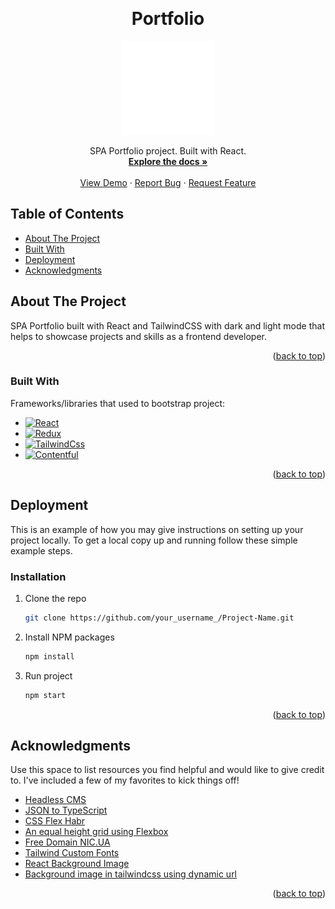 <a name="readme-top"></a>
<!-- PROJECT LOGO -->
<br />
<h1 align="center"> Portfolio </h1>
<div align="center">
  <a href="https://github.com/othneildrew/Best-README-Template">
    <img src="src/assets/header-bg.png" alt="Logo" width="150" height="150">
  </a>

  <p align="center">
    SPA Portfolio project. Built with React.
    <br />
    <a href="https://react.dev/"><strong>Explore the docs »</strong></a>
    <br />
    <br />
    <a href="https://portfolio-react-densdix.vercel.app/">View Demo</a>
    ·
    <a href="https://github.com/Densdix/portfolio-react/issues">Report Bug</a>
    ·
    <a href="https://github.com/Densdix/portfolio-react/issues">Request Feature</a>
  </p>
</div>

## Table of Contents

- [About The Project](#about-the-project)
- [Built With](#built-with)
- [Deployment](#deployment)
- [Acknowledgments](#acknowledgments)

<!-- ABOUT THE PROJECT -->
## About The Project

SPA Portfolio built with React and TailwindCSS with dark and light mode that helps to showcase projects and skills as a frontend developer.

<p align="right">(<a href="#readme-top">back to top</a>)</p>



### Built With

Frameworks/libraries that used to bootstrap project:

<!-- * [![Next][Next.js]][Next-url] -->
* [![React][React.js]][React-url]
* [![Redux][Redux.js.org]][Redux-url]
* [![TailwindCss][Tailwindcss.com]][Tailwindcss-url]
* [![Contentful][Contentful.com]][Contentful-url]

<!-- * [![Vue][Vue.js]][Vue-url]
* [![Angular][Angular.io]][Angular-url]
* [![Svelte][Svelte.dev]][Svelte-url]
* [![Laravel][Laravel.com]][Laravel-url]
* [![Bootstrap][Bootstrap.com]][Bootstrap-url]
* [![JQuery][JQuery.com]][JQuery-url] -->
<p align="right">(<a href="#readme-top">back to top</a>)</p>



<!-- GETTING STARTED -->
## Deployment

This is an example of how you may give instructions on setting up your project locally.
To get a local copy up and running follow these simple example steps.

<!-- ### Prerequisites

This is an example of how to list things you need to use the software and how to install them.
* npm
  ```sh
  npm install npm@latest -g
  ``` -->

### Installation

1. Clone the repo
   ```sh
   git clone https://github.com/your_username_/Project-Name.git
   ```
2. Install NPM packages
   ```sh
   npm install
   ```
3. Run project
   ```sh
   npm start
   ```

<p align="right">(<a href="#readme-top">back to top</a>)</p>

<!-- ACKNOWLEDGMENTS -->
## Acknowledgments

Use this space to list resources you find helpful and would like to give credit to. I've included a few of my favorites to kick things off!

* [Headless CMS](https://www.contentful.com/)
* [JSON to TypeScript](https://transform.tools/json-to-typescript)
* [CSS Flex Habr](https://habr.com/ru/articles/553266/)
* [An equal height grid using Flexbox](https://clearleft.com/thinking/an-equal-height-grid-using-flexbox)
* [Free Domain NIC.UA](https://nic.ua/)
* [Tailwind Custom Fonts](https://blog.logrocket.com/how-to-use-custom-fonts-tailwind-css/)
* [React Background Image](https://www.freecodecamp.org/news/react-background-image-tutorial-how-to-set-backgroundimage-with-inline-css-style/)
* [Background image in tailwindcss using dynamic url](https://stackoverflow.com/questions/70805041/background-image-in-tailwindcss-using-dynamic-url-react-js)

<p align="right">(<a href="#readme-top">back to top</a>)</p>


<!-- MARKDOWN LINKS & IMAGES -->
<!-- https://www.markdownguide.org/basic-syntax/#reference-style-links -->
<!-- https://shields.io/badges/static-badge -->
<!-- https://simpleicons.org/ -->
[contributors-shield]: https://img.shields.io/github/contributors/othneildrew/Best-README-Template.svg?style=for-the-badge
[contributors-url]: https://github.com/othneildrew/Best-README-Template/graphs/contributors
[forks-shield]: https://img.shields.io/github/forks/othneildrew/Best-README-Template.svg?style=for-the-badge
[forks-url]: https://github.com/othneildrew/Best-README-Template/network/members
[stars-shield]: https://img.shields.io/github/stars/othneildrew/Best-README-Template.svg?style=for-the-badge
[stars-url]: https://github.com/othneildrew/Best-README-Template/stargazers
[issues-shield]: https://img.shields.io/github/issues/othneildrew/Best-README-Template.svg?style=for-the-badge
[issues-url]: https://github.com/othneildrew/Best-README-Template/issues
[license-shield]: https://img.shields.io/github/license/othneildrew/Best-README-Template.svg?style=for-the-badge
[license-url]: https://github.com/othneildrew/Best-README-Template/blob/master/LICENSE.txt
[linkedin-shield]: https://img.shields.io/badge/-LinkedIn-black.svg?style=for-the-badge&logo=linkedin&colorB=555
[linkedin-url]: https://linkedin.com/in/othneildrew
[product-screenshot]: images/screenshot.png
[Next.js]: https://img.shields.io/badge/next.js-000000?style=for-the-badge&logo=nextdotjs&logoColor=white
[Next-url]: https://nextjs.org/
[React.js]: https://img.shields.io/badge/React-20232A?style=for-the-badge&logo=react&logoColor=61DAFB
[React-url]: https://reactjs.org/
[Vue.js]: https://img.shields.io/badge/Vue.js-35495E?style=for-the-badge&logo=vuedotjs&logoColor=4FC08D
[Vue-url]: https://vuejs.org/
[Angular.io]: https://img.shields.io/badge/Angular-DD0031?style=for-the-badge&logo=angular&logoColor=white
[Angular-url]: https://angular.io/
[Svelte.dev]: https://img.shields.io/badge/Svelte-4A4A55?style=for-the-badge&logo=svelte&logoColor=FF3E00
[Svelte-url]: https://svelte.dev/
[Laravel.com]: https://img.shields.io/badge/Laravel-FF2D20?style=for-the-badge&logo=laravel&logoColor=white
[Laravel-url]: https://laravel.com
[Bootstrap.com]: https://img.shields.io/badge/Bootstrap-563D7C?style=for-the-badge&logo=bootstrap&logoColor=white
[Bootstrap-url]: https://getbootstrap.com
[JQuery.com]: https://img.shields.io/badge/jQuery-0769AD?style=for-the-badge&logo=jquery&logoColor=white
[JQuery-url]: https://jquery.com 
[Redux.js.org]: https://img.shields.io/badge/redux-764ABC?style=for-the-badge&logo=redux&logoColor=white
[Redux-url]: https://jquery.com 
[Tailwindcss.com]: https://img.shields.io/badge/Tailwind%20CSS-06B6D4?style=for-the-badge&logo=tailwindcss&logoColor=white
[Tailwindcss-url]: https://tailwindcss.com/ 
[Contentful.com]: https://img.shields.io/badge/Contentful-2478CC?style=for-the-badge&logo=contentful&logoColor=white
[Contentful-url]: https://contentful.com/
